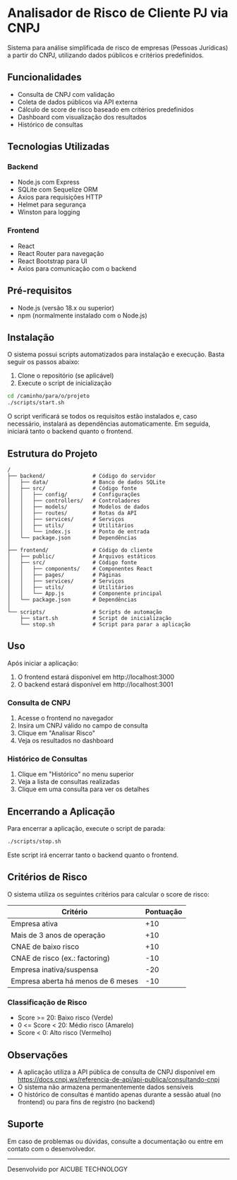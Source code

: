 # Analisador de Risco de Cliente PJ via CNPJ

Sistema para análise simplificada de risco de empresas (Pessoas Jurídicas) a partir do CNPJ, utilizando dados públicos e critérios predefinidos.

## Funcionalidades

- Consulta de CNPJ com validação
- Coleta de dados públicos via API externa
- Cálculo de score de risco baseado em critérios predefinidos
- Dashboard com visualização dos resultados
- Histórico de consultas

## Tecnologias Utilizadas

### Backend
- Node.js com Express
- SQLite com Sequelize ORM
- Axios para requisições HTTP
- Helmet para segurança
- Winston para logging

### Frontend
- React
- React Router para navegação
- React Bootstrap para UI
- Axios para comunicação com o backend

## Pré-requisitos

- Node.js (versão 18.x ou superior)
- npm (normalmente instalado com o Node.js)

## Instalação

O sistema possui scripts automatizados para instalação e execução. Basta seguir os passos abaixo:

1. Clone o repositório (se aplicável)
2. Execute o script de inicialização

```bash
cd /caminho/para/o/projeto
./scripts/start.sh
```

O script verificará se todos os requisitos estão instalados e, caso necessário, instalará as dependências automaticamente. Em seguida, iniciará tanto o backend quanto o frontend.

## Estrutura do Projeto

```
/
├── backend/               # Código do servidor
│   ├── data/              # Banco de dados SQLite
│   ├── src/               # Código fonte
│   │   ├── config/        # Configurações
│   │   ├── controllers/   # Controladores
│   │   ├── models/        # Modelos de dados
│   │   ├── routes/        # Rotas da API
│   │   ├── services/      # Serviços
│   │   ├── utils/         # Utilitários
│   │   └── index.js       # Ponto de entrada
│   └── package.json       # Dependências
│
├── frontend/              # Código do cliente
│   ├── public/            # Arquivos estáticos
│   ├── src/               # Código fonte
│   │   ├── components/    # Componentes React
│   │   ├── pages/         # Páginas
│   │   ├── services/      # Serviços
│   │   ├── utils/         # Utilitários
│   │   └── App.js         # Componente principal
│   └── package.json       # Dependências
│
└── scripts/               # Scripts de automação
    ├── start.sh           # Script de inicialização
    └── stop.sh            # Script para parar a aplicação
```

## Uso

Após iniciar a aplicação:

1. O frontend estará disponível em http://localhost:3000
2. O backend estará disponível em http://localhost:3001

### Consulta de CNPJ

1. Acesse o frontend no navegador
2. Insira um CNPJ válido no campo de consulta
3. Clique em "Analisar Risco"
4. Veja os resultados no dashboard

### Histórico de Consultas

1. Clique em "Histórico" no menu superior
2. Veja a lista de consultas realizadas
3. Clique em uma consulta para ver os detalhes

## Encerrando a Aplicação

Para encerrar a aplicação, execute o script de parada:

```bash
./scripts/stop.sh
```

Este script irá encerrar tanto o backend quanto o frontend.

## Critérios de Risco

O sistema utiliza os seguintes critérios para calcular o score de risco:

| Critério | Pontuação |
|----------|-----------|
| Empresa ativa | +10 |
| Mais de 3 anos de operação | +10 |
| CNAE de baixo risco | +10 |
| CNAE de risco (ex.: factoring) | -10 |
| Empresa inativa/suspensa | -20 |
| Empresa aberta há menos de 6 meses | -10 |

### Classificação de Risco

- Score >= 20: Baixo risco (Verde)
- 0 <= Score < 20: Médio risco (Amarelo)
- Score < 0: Alto risco (Vermelho)

## Observações

- A aplicação utiliza a API pública de consulta de CNPJ disponível em https://docs.cnpj.ws/referencia-de-api/api-publica/consultando-cnpj
- O sistema não armazena permanentemente dados sensíveis
- O histórico de consultas é mantido apenas durante a sessão atual (no frontend) ou para fins de registro (no backend)

## Suporte

Em caso de problemas ou dúvidas, consulte a documentação ou entre em contato com o desenvolvedor.

---

Desenvolvido por AICUBE TECHNOLOGY